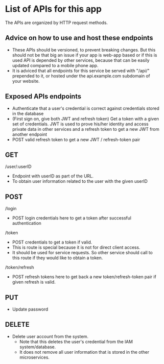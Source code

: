 # List of APIs for this app
The APIs are organized by HTTP request methods.


## Advice on how to use and host these endpoints
- These APIs should be versioned, to prevent breaking changes. But this should not be that big an issue if your app is web-app based or if this is used API is depended by other services, because that can be easily updated compared to a mobile phone app.
- It is adviced that all endpoints for this service be served with "/api/" prepended to it, or hosted under the api.example.com subdomain of your website.


## Exposed APIs endpoints
- Authenticate that a user's credential is correct against credentials stored in the database
- (First sign on, give both JWT and refresh token) Get a token with a given set of credentials. JWT is used to prove his/her identity and access private data in other services and a refresh token to get a new JWT from another endpoint
- POST valid refresh token to get a new JWT / refresh-token pair


## GET
/user/:userID
- Endpoint with userID as part of the URL.
- To obtain user information related to the user with the given userID


## POST
/login
- POST login credentials here to get a token after successful authentication

/token
- POST credentials to get a token if valid.
- This is route is special because it is not for direct client access.
- It should be used for service requests. So other service should call to this route if they would like to obtain a token.

/token/refresh
- POST refresh tokens here to get back a new token/refresh-token pair if given refresh is valid.


## PUT
- Update password


## DELETE
- Delete user account from the system.
    - Note that this deletes the user's credential from the IAM system/database.
    - It does not remove all user information that is stored in the other microservices.